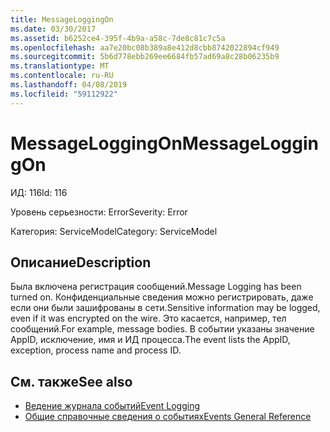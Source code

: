 ```yaml
---
title: MessageLoggingOn
ms.date: 03/30/2017
ms.assetid: b6252ce4-395f-4b9a-a58c-7de8c81c7c5a
ms.openlocfilehash: aa7e20bc08b389a8e412d8cbb8742022894cf949
ms.sourcegitcommit: 5b6d778ebb269ee6684fb57ad69a8c28b06235b9
ms.translationtype: MT
ms.contentlocale: ru-RU
ms.lasthandoff: 04/08/2019
ms.locfileid: "59112922"
---
```

# <a name="messageloggingon"></a><span data-ttu-id="36b82-102">MessageLoggingOn</span><span class="sxs-lookup"><span data-stu-id="36b82-102">MessageLoggingOn</span></span>
<span data-ttu-id="36b82-103">ИД: 116</span><span class="sxs-lookup"><span data-stu-id="36b82-103">Id: 116</span></span>  
  
 <span data-ttu-id="36b82-104">Уровень серьезности: Error</span><span class="sxs-lookup"><span data-stu-id="36b82-104">Severity: Error</span></span>  
  
 <span data-ttu-id="36b82-105">Категория: ServiceModel</span><span class="sxs-lookup"><span data-stu-id="36b82-105">Category: ServiceModel</span></span>  
  
## <a name="description"></a><span data-ttu-id="36b82-106">Описание</span><span class="sxs-lookup"><span data-stu-id="36b82-106">Description</span></span>  
 <span data-ttu-id="36b82-107">Была включена регистрация сообщений.</span><span class="sxs-lookup"><span data-stu-id="36b82-107">Message Logging has been turned on.</span></span> <span data-ttu-id="36b82-108">Конфиденциальные сведения можно регистрировать, даже если они были зашифрованы в сети.</span><span class="sxs-lookup"><span data-stu-id="36b82-108">Sensitive information may be logged, even if it was encrypted on the wire.</span></span> <span data-ttu-id="36b82-109">Это касается, например, тел сообщений.</span><span class="sxs-lookup"><span data-stu-id="36b82-109">For example, message bodies.</span></span> <span data-ttu-id="36b82-110">В событии указаны значение AppID, исключение, имя и ИД процесса.</span><span class="sxs-lookup"><span data-stu-id="36b82-110">The event lists the AppID, exception, process name and process ID.</span></span>  
  
## <a name="see-also"></a><span data-ttu-id="36b82-111">См. также</span><span class="sxs-lookup"><span data-stu-id="36b82-111">See also</span></span>

- [<span data-ttu-id="36b82-112">Ведение журнала событий</span><span class="sxs-lookup"><span data-stu-id="36b82-112">Event Logging</span></span>](../../../../../docs/framework/wcf/diagnostics/event-logging/index.md)
- [<span data-ttu-id="36b82-113">Общие справочные сведения о событиях</span><span class="sxs-lookup"><span data-stu-id="36b82-113">Events General Reference</span></span>](../../../../../docs/framework/wcf/diagnostics/event-logging/events-general-reference.md)
